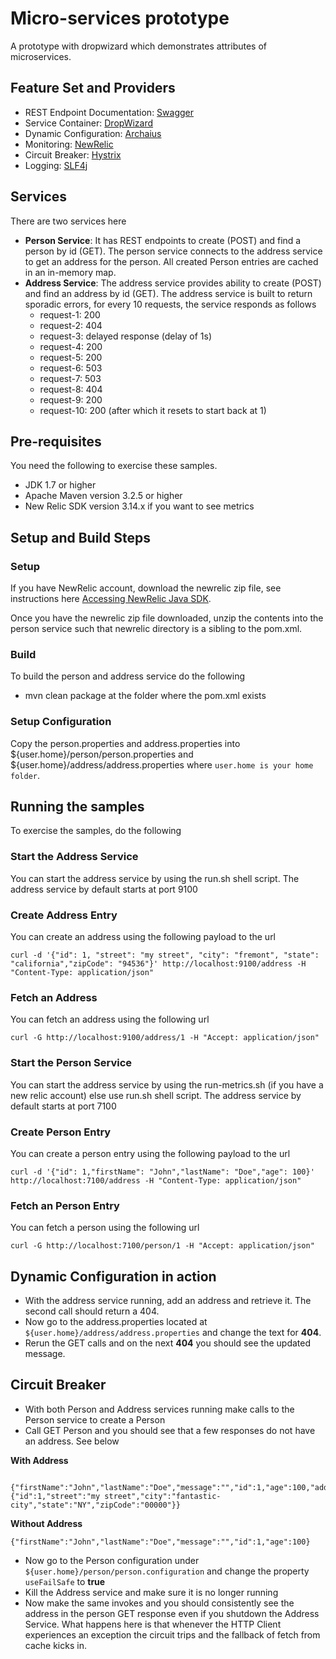 # Micro-services prototype
A prototype with dropwizard which demonstrates attributes of microservices.

## Feature Set and Providers

* REST Endpoint Documentation: [Swagger](http://swagger.io/)
* Service Container: [DropWizard](http://dropwizard.io/)
* Dynamic Configuration: [Archaius](https://github.com/Netflix/archaius)
* Monitoring: [NewRelic](http://newrelic.com/)
* Circuit Breaker: [Hystrix](https://github.com/Netflix/Hystrix)
* Logging: [SLF4j](http://www.slf4j.org/)

## Services
There are two services here 

* **Person Service**: It has REST endpoints to create (POST) and find a person by id (GET). The person service connects to the address service to get an address for the person. All created Person entries are cached in an in-memory map.
* **Address Service**: The address service provides ability to create (POST) and find an address by id (GET). The address service is built to return sporadic errors, for every 10 requests, the service responds as follows
	* request-1: 200
	* request-2: 404
	* request-3: delayed response (delay of 1s) 
	* request-4: 200
	* request-5: 200
	* request-6: 503
	* request-7: 503
	* request-8: 404
	* request-9: 200
	* request-10: 200 (after which it resets to start back at 1)

## Pre-requisites
You need the following to exercise these samples.

* JDK 1.7 or higher
* Apache Maven version 3.2.5 or higher
* New Relic SDK version 3.14.x if you want to see metrics

## Setup and Build Steps

### Setup
If you have NewRelic account, download the newrelic zip file, see instructions here [Accessing NewRelic Java SDK](https://docs.newrelic.com/docs/agents/java-agent/custom-instrumentation/java-agent-api#access).

Once you have the newrelic zip file downloaded, unzip the contents into the person service such that newrelic directory is a sibling to the pom.xml.

### Build
To build the person and address service do the following

* mvn clean package at the folder where the pom.xml exists

### Setup Configuration 
Copy the person.properties and address.properties into ${user.home}/person/person.properties and ${user.home}/address/address.properties where `user.home is your home folder`.


## Running the samples
To exercise the samples, do the following

### Start the Address Service
You can start the address service by using the run.sh shell script. The address service by default starts at port 9100

### Create Address Entry
You can create an address using the following payload to the url

```
curl -d '{"id": 1, "street": "my street", "city": "fremont", "state": "california","zipCode": "94536"}' http://localhost:9100/address -H "Content-Type: application/json"

```
### Fetch an Address
You can fetch an address using the following url

```
curl -G http://localhost:9100/address/1 -H "Accept: application/json"

```

### Start the Person Service
You can start the address service by using the run-metrics.sh (if you have a new relic account) else use run.sh shell script. The address service by default starts at port 7100

### Create Person Entry
You can create a person entry using the following payload to the url

```
curl -d '{"id": 1,"firstName": "John","lastName": "Doe","age": 100}' http://localhost:7100/address -H "Content-Type: application/json"

```

### Fetch an Person Entry
You can fetch a person using the following url

```
curl -G http://localhost:7100/person/1 -H "Accept: application/json"

```

## Dynamic Configuration in action
* With the address service running, add an address and retrieve it. The second call should return a 404. 
* Now go to the address.properties located at `${user.home}/address/address.properties` and change the text for **404**. 
* Rerun the GET calls and on the next **404** you should see the updated message.

## Circuit Breaker
* With both Person and Address services running make calls to the Person service to create a Person
* Call GET Person and you should see that a few responses do not have an address. See below

**With Address**

```

{"firstName":"John","lastName":"Doe","message":"","id":1,"age":100,"address":{"id":1,"street":"my street","city":"fantastic-city","state":"NY","zipCode":"00000"}}

```

**Without Address**

```
{"firstName":"John","lastName":"Doe","message":"","id":1,"age":100}
```

* Now go to the Person configuration under ```${user.home}/person/person.configuration``` and change the property ```useFailSafe``` to **true**
* Kill the Address service and make sure it is no longer running
* Now make the same invokes and you should consistently see the address in the person GET response even if you shutdown the Address Service. What happens here is that whenever the HTTP Client experiences an exception the circuit trips and the fallback of fetch from cache kicks in.
